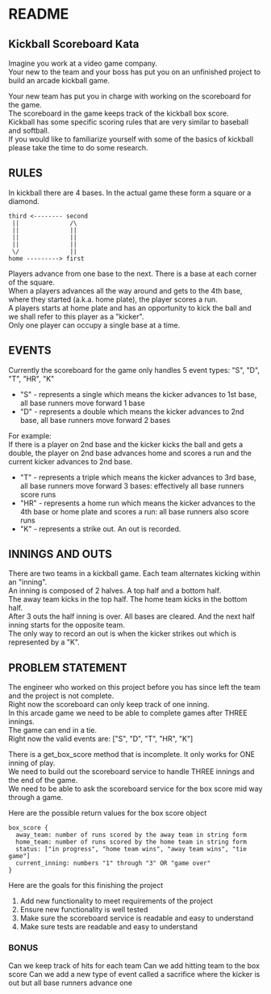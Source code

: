 # README

## Kickball Scoreboard Kata

Imagine you work at a video game company.<br />
Your new to the team and your boss has put you on an unfinished project to build an arcade kickball game.

Your new team has put you in charge with working on the scoreboard for the game. <br />
The scoreboard in the game keeps track of the kickball box score. <br />
Kickball has some specific scoring rules that are very similar to baseball and softball.<br />
If you would like to familiarize yourself with some of the basics of kickball please take the time to do some research.

## RULES
In kickball there are 4 bases. In the actual game these form a square or a diamond.

```
third <-------- second
 ||              /\
 ||              ||
 ||              ||
 ||              ||
 \/              ||
home ---------> first
```

Players advance from one base to the next. There is a base at each corner of the square.<br />
When a players advances all the way around and gets to the 4th base, where they started (a.k.a. home plate), the player scores a run.<br />
A players starts at home plate and has an opportunity to kick the ball and we shall refer to this player as a "kicker". <br />
Only one player can occupy a single base at a time.


## EVENTS
Currently the scoreboard for the game only handles 5 event types: "S", "D", "T", "HR", "K" <br />
- "S" - represents a single which means the kicker advances to 1st base, all base runners move forward 1 base <br />
- "D" - represents a double which means the kicker advances to 2nd base, all base runners move forward 2 bases <br />

For example: <br />
If there is a player on 2nd base and the kicker kicks the ball and gets a double,
the player on 2nd base advances home and scores a run and the current kicker advances to 2nd base.

- "T" - represents a triple which means the kicker advances to 3rd base, all base runners move forward 3 bases: effectively all base runners score runs
- "HR" - represents a home run which means the kicker advances to the 4th base or home plate and scores a run: all base runners also score runs
- "K" - represents a strike out. An out is recorded.


## INNINGS AND OUTS
There are two teams in a kickball game. Each team alternates kicking within an "inning". <br />
An inning is composed of 2 halves. A top half and a bottom half.<br />
The away team kicks in the top half. The home team kicks in the bottom half.<br />
After 3 outs the half inning is over. All bases are cleared. And the next half inning starts for the opposite team.<br />
The only way to record an out is when the kicker strikes out which is represented by a "K".


## PROBLEM STATEMENT
The engineer who worked on this project before you has since left the team and the project is not complete.<br />
Right now the scoreboard can only keep track of one inning.<br />
In this arcade game we need to be able to complete games after THREE innings.<br />
The game can end in a tie.<br />
Right now the valid events are: ["S", "D", "T", "HR", "K"]

There is a get_box_score method that is incomplete. It only works for ONE inning of play.<br />
We need to build out the scoreboard service to handle THREE innings and the end of the game.<br />
We need to be able to ask the scoreboard service for the box score mid way through a game.<br />

Here are the possible return values for the box score object
```
box_score {
  away_team: number of runs scored by the away team in string form
  home_team: number of runs scored by the home team in string form
  status: ["in progress", "home team wins", "away team wins", "tie game"]
  current_inning: numbers "1" through "3" OR "game over"
}
```

Here are the goals for this finishing the project
1. Add new functionality to meet requirements of the project
2. Ensure new functionality is well tested
3. Make sure the scoreboard service is readable and easy to understand
4. Make sure tests are readable and easy to understand


### BONUS
Can we keep track of hits for each team
Can we add hitting team to the box score
Can we add a new type of event called a sacrifice where the kicker is out but all base runners advance one